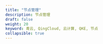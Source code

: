 ```yaml
---
title: "节点管理"
description: 节点管理
draft: false
weight: 20
keyword: 青云, QingCloud, 云计算, QKE, 节点
collapsible: true
---
```


